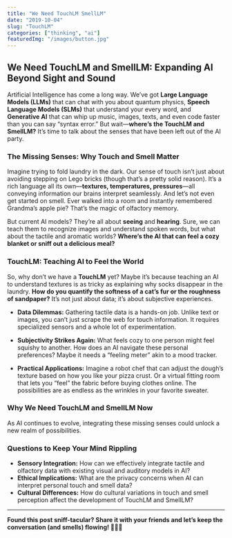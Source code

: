 ```yaml
---
title: "We Need TouchLM SmellLM"
date: "2019-10-04"
slug: "TouchLM"
categories: ["thinking", "ai"]
featuredImg: "/images/button.jpg"
---
```


## **We Need TouchLM and SmellLM: Expanding AI Beyond Sight and Sound**

Artificial Intelligence has come a long way. We’ve got **Large Language Models (LLMs)** that can chat with you about quantum physics, **Speech Language Models (SLMs)** that understand your every word, and **Generative AI** that can whip up music, images, texts, and even code faster than you can say “syntax error.” But wait—**where’s the TouchLM and SmellLM?** It’s time to talk about the senses that have been left out of the AI party.

### **The Missing Senses: Why Touch and Smell Matter**

Imagine trying to fold laundry in the dark. Our sense of touch isn’t just about avoiding stepping on Lego bricks (though that’s a pretty solid reason). It’s a rich language all its own—**textures, temperatures, pressures**—all conveying information our brains interpret seamlessly. And let’s not even get started on smell. Ever walked into a room and instantly remembered Grandma’s apple pie? That’s the magic of olfactory memory.

But current AI models? They’re all about **seeing** and **hearing**. Sure, we can teach them to recognize images and understand spoken words, but what about the tactile and aromatic worlds? **Where’s the AI that can feel a cozy blanket or sniff out a delicious meal?**

### **TouchLM: Teaching AI to Feel the World**

So, why don’t we have a **TouchLM** yet? Maybe it’s because teaching an AI to understand textures is as tricky as explaining why socks disappear in the laundry. **How do you quantify the softness of a cat’s fur or the roughness of sandpaper?** It’s not just about data; it’s about subjective experiences.

- **Data Dilemmas:** Gathering tactile data is a hands-on job. Unlike text or images, you can’t just scrape the web for touch information. It requires specialized sensors and a whole lot of experimentation.
  
- **Subjectivity Strikes Again:** What feels cozy to one person might feel squishy to another. How does an AI navigate these personal preferences? Maybe it needs a “feeling meter” akin to a mood tracker.

- **Practical Applications:** Imagine a robot chef that can adjust the dough’s texture based on how you like your pizza crust. Or a virtual fitting room that lets you “feel” the fabric before buying clothes online. The possibilities are as endless as the wrinkles in your favorite sweater.

### **Why We Need TouchLM and SmellLM Now**

As AI continues to evolve, integrating these missing senses could unlock a new realm of possibilities.




### **Questions to Keep Your Mind Rippling**

- **Sensory Integration:** How can we effectively integrate tactile and olfactory data with existing visual and auditory models in AI?
- **Ethical Implications:** What are the privacy concerns when AI can interpret personal touch and smell data?
- **Cultural Differences:** How do cultural variations in touch and smell perception affect the development of TouchLM and SmellLM?

---

**Found this post sniff-tacular? Share it with your friends and let’s keep the conversation (and smells) flowing! 🤖👃✨**